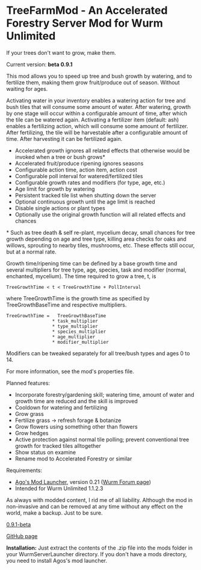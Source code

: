 # TreeFarmMod - An Accelerated Forestry Server Mod for Wurm Unlimited

If your trees don't want to grow, make them.

Current version: **beta 0.9.1**

This mod allows you to speed up tree and bush growth by watering, and to
fertilize them, making them grow fruit/produce out of season. Without 
waiting for ages.

Activating water in your inventory enables a watering action for tree 
and bush tiles that will consume some amount of water. After watering,
growth by one stage will occur within a configurable amount of time, 
after which the tile can be watered again. 
Activating a fertilizer item (default: ash) enables a fertilizing 
action, which will consume some amount of fertilizer. After fertilizing,
the tile will be harvestable after a configurable amount of time. After
harvesting it can be fertilized again.

* Accelerated growth ignores all related effects that otherwise
would be invoked when a tree or bush grows\*
* Accelerated fruit/produce ripening ignores seasons
* Configurable action time, action item, action cost
* Configurable poll interval for watered/fertilized tiles
* Configurable growth rates and modifiers (for type, age, etc.)
* Age limit for growth by watering
* Persistent tracked tile list when shutting down the server
* Optional continuous growth until the age limit is reached
* Disable single actions or plant types
* Optionally use the original growth function will all related 
effects and chances

\* Such as tree death & self re-plant, mycelium decay, small chances for 
tree growth depending on age and tree type, killing area checks for oaks 
and willows, sprouting to nearby tiles, mushrooms, etc. These effects 
still occur, but at a normal rate.

Growth time/ripening time can be defined by a base growth time and several multipliers
for tree type, age, species, task and modifier (normal, enchanted, mycelium). The time 
required to grow a tree, t, is 

    TreeGrowthTime < t < TreeGrowthTime + PollInterval

where TreeGrowthTime is the growth time as specified by TreeGrowthBaseTime and respective multipliers.

    TreeGrowthTime =   TreeGrowthBaseTime
                     * task_multiplier
                     * type_multiplier
                     * species_multiplier 
                     * age_multiplier
                     * modifier_multiplier

Modifiers can be tweaked separately for all tree/bush types and ages 0 to 14.

For more information, see the mod's properties file.

Planned features:

* Incorporate forestry/gardening skill; watering time, amount of water
and growth time are reduced and the skill is improved
* Cooldown for watering and fertilizing
* Grow grass
* Fertilize grass -> refresh forage & botanize
* Grow flowers using something other than flowers
* Grow hedges
* Active protection against normal tile polling; prevent
conventional tree growth for tracked tiles alltogether
* Show status on examine
* Rename mod to Accelerated Forestry or similar

Requirements:

* [Ago's Mod Launcher](https://github.com/ago1024/WurmServerModLauncher), version 0.21 ([Wurm Forum page](http://forum.wurmonline.com/index.php?/topic/133085-released-server-mod-loader-priest-crops-seasons-server-packs-bag-of-holding/))
* Intended for Wurm Unlimited 1.1.2.3

As always with modded content, I rid me of all liability. Although the 
mod in non-invasive and can be removed at any time without any effect on 
the world, make a backup. Just to be sure.

[0.9.1-beta](https://github.com/gensekiel/modtreefarm/releases/tag/0.9.1-beta)

[GitHub page](https://github.com/gensekiel/modtreefarm)

**Installation:** Just extract the contents of the .zip file into the 
mods folder in your WurmServerLauncher directory. If you don't have a 
mods directory, you need to install Agos's mod launcher. 
